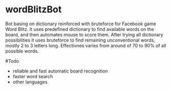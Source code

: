# wordBlitzBot
Bot basing on dictionary reinforced with bruteforce for Facebook game Word Blitz. It uses predefined dictionary to find available words on the board, and then automates mouse to score them. After trying all dictionary possibilities it uses bruteforce to find remaining unconventional words, mostly 2 to 3 letters long. Effectivnes varies from around of 70 to 90% of all possible words.

#Todo
- reliable and fast automatic board recognition
- faster word search
- other languages
